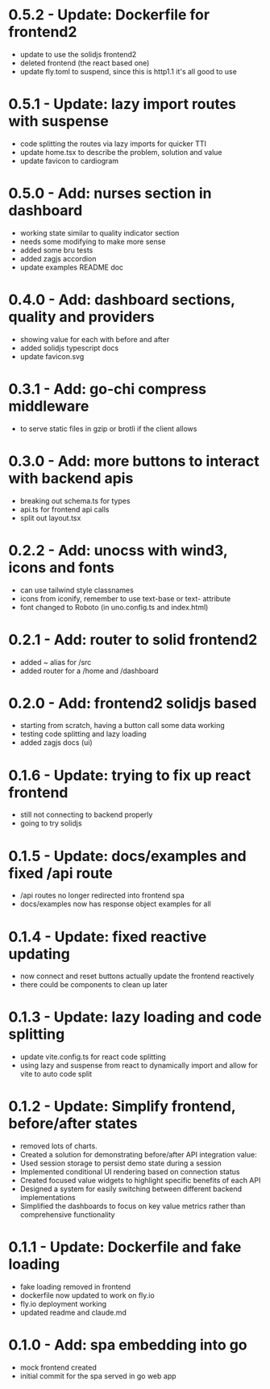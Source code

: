 # 0.5.2 - Update: Dockerfile for frontend2
- update to use the solidjs frontend2
- deleted frontend (the react based one)
- update fly.toml to suspend, since this is http1.1 it's all good to use

# 0.5.1 - Update: lazy import routes with suspense
- code splitting the routes via lazy imports for quicker TTI
- update home.tsx to describe the problem, solution and value
- update favicon to cardiogram

# 0.5.0 - Add: nurses section in dashboard
- working state similar to quality indicator section
- needs some modifying to make more sense
- added some bru tests
- added zagjs accordion
- update examples README doc

# 0.4.0 - Add: dashboard sections, quality and providers
- showing value for each with before and after
- added solidjs typescript docs
- update favicon.svg

# 0.3.1 - Add: go-chi compress middleware
- to serve static files in gzip or brotli if the client allows

# 0.3.0 - Add: more buttons to interact with backend apis
- breaking out schema.ts for types
- api.ts for frontend api calls
- split out layout.tsx

# 0.2.2 - Add: unocss with wind3, icons and fonts
- can use tailwind style classnames
- icons from iconify, remember to use text-base or text- attribute
- font changed to Roboto (in uno.config.ts and index.html)

# 0.2.1 - Add: router to solid frontend2
- added ~ alias for /src
- added router for a /home and /dashboard

# 0.2.0 - Add: frontend2 solidjs based
- starting from scratch, having a button call some data working
- testing code splitting and lazy loading
- added zagjs docs (ui)

# 0.1.6 - Update: trying to fix up react frontend
- still not connecting to backend properly
- going to try solidjs

# 0.1.5 - Update: docs/examples and fixed /api route
- /api routes no longer redirected into frontend spa
- docs/examples now has response object examples for all

# 0.1.4 - Update: fixed reactive updating
- now connect and reset buttons actually update the frontend reactively
- there could be components to clean up later

# 0.1.3 - Update: lazy loading and code splitting
- update vite.config.ts for react code splitting
- using lazy and suspense from react to dynamically import and allow for vite to auto code split

# 0.1.2 - Update: Simplify frontend, before/after states
- removed lots of charts.
- Created a solution for demonstrating before/after API integration value:
- Used session storage to persist demo state during a session
- Implemented conditional UI rendering based on connection status
- Created focused value widgets to highlight specific benefits of each API
- Designed a system for easily switching between different backend implementations
- Simplified the dashboards to focus on key value metrics rather than comprehensive functionality

# 0.1.1 - Update: Dockerfile and fake loading
- fake loading removed in frontend
- dockerfile now updated to work on fly.io
- fly.io deployment working
- updated readme and claude.md

# 0.1.0 - Add: spa embedding into go
- mock frontend created
- initial commit for the spa served in go web app
